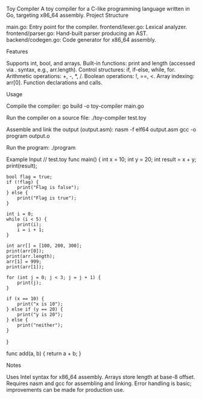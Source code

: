 Toy Compiler
A toy compiler for a C-like programming language written in Go, targeting x86_64 assembly.
Project Structure

main.go: Entry point for the compiler.
frontend/lexer.go: Lexical analyzer.
frontend/parser.go: Hand-built parser producing an AST.
backend/codegen.go: Code generator for x86_64 assembly.

Features

Supports int, bool, and arrays.
Built-in functions: print and length (accessed via . syntax, e.g., arr.length).
Control structures: if, if-else, while, for.
Arithmetic operations: +, -, *, /.
Boolean operations: !, ==, <.
Array indexing: arr[0].
Function declarations and calls.

Usage

Compile the compiler:
go build -o toy-compiler main.go


Run the compiler on a source file:
./toy-compiler test.toy


Assemble and link the output (output.asm):
nasm -f elf64 output.asm
gcc -o program output.o


Run the program:
./program



Example Input
// test.toy
func main() {
    int x = 10;
    int y = 20;
    int result = x + y;
    print(result);

    bool flag = true;
    if (!flag) {
        print("Flag is false");
    } else {
        print("Flag is true");
    }

    int i = 0;
    while (i < 5) {
        print(i);
        i = i + 1;
    }

    int arr[] = [100, 200, 300];
    print(arr[0]);
    print(arr.length);
    arr[1] = 999;
    print(arr[1]);

    for (int j = 0; j < 3; j = j + 1) {
        print(j);
    }

    if (x == 10) {
        print("x is 10");
    } else if (y == 20) {
        print("y is 20");
    } else {
        print("neither");
    }
}

func add(a, b) {
    return a + b;
}

Notes

Uses Intel syntax for x86_64 assembly.
Arrays store length at base-8 offset.
Requires nasm and gcc for assembling and linking.
Error handling is basic; improvements can be made for production use.
